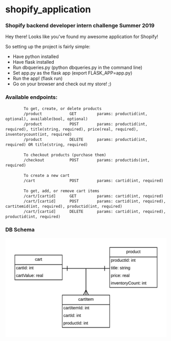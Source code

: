 # shopify_application
### Shopify backend developer intern challenge Summer 2019

Hey there! Looks like you've found my awesome application for Shopify!

So setting up the project is fairly simple:
* Have python installed
* Have flask installed
* Run dbqueries.py (python dbqueries.py in the command line)
* Set app.py as the flask app (export FLASK_APP=app.py)
* Run the app! (flask run)
* Go on your browser and check out my store! ;)

### Available endpoints:
            
            To get, create, or delete products
            /product            GET         params: productid(int, optional), available(bool, optional)
            /product            POST        params: productid(int, required), title(string, required), price(real, required), inventorycount(int, required)        
            /product            DELETE      params: productid(int, required) OR title(string, required)

            To checkout products (purchase them)
            /checkout           POST        params: productids(int, required)

            To create a new cart
            /cart               POST        params: cartid(int, required)

            To get, add, or remove cart items
            /cart/[cartid]      GET         params: cartid(int, required)
            /cart/[cartid]      POST        params: cartid(int, required), cartitemid(int, required), productid(int, required)
            /cart/[cartid]      DELETE      params: cartid(int, required), productid(int, required)

### DB Schema

![alt text](https://github.com/KrishnaPatel1/shopify_application/blob/master/DB%20Shema.jpeg)
